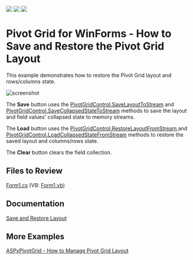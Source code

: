 <!-- default badges list -->
![](https://img.shields.io/endpoint?url=https://codecentral.devexpress.com/api/v1/VersionRange/128582478/21.2.3%2B)
[![](https://img.shields.io/badge/Open_in_DevExpress_Support_Center-FF7200?style=flat-square&logo=DevExpress&logoColor=white)](https://supportcenter.devexpress.com/ticket/details/E20014)
[![](https://img.shields.io/badge/📖_How_to_use_DevExpress_Examples-e9f6fc?style=flat-square)](https://docs.devexpress.com/GeneralInformation/403183)
<!-- default badges end -->

# Pivot Grid for WinForms - How to Save and Restore the Pivot Grid Layout

This example demonstrates how to restore the Pivot Grid layout and rows/columns state.

![screenshot](./images/screenshot.png)

The **Save** button uses the [PivotGridControl.SaveLayoutToStream](https://docs.devexpress.com/WindowsForms/DevExpress.XtraPivotGrid.PivotGridControl.SaveLayoutToStream.overloads) and [PivotGridControl.SaveCollapsedStateToStream](https://docs.devexpress.com/WindowsForms/DevExpress.XtraPivotGrid.PivotGridControl.SaveCollapsedStateToStream(System.IO.Stream)) methods to save the layout and field values' collapsed state to memory streams.

The **Load** button uses the [PivotGridControl.RestoreLayoutFromStream ](https://docs.devexpress.com/WindowsForms/DevExpress.XtraPivotGrid.PivotGridControl.RestoreLayoutFromStream.overloads) and [PivotGridControl.LoadCollapsedStateFromStream](https://docs.devexpress.com/WindowsForms/DevExpress.XtraPivotGrid.PivotGridControl.LoadCollapsedStateFromStream(System.IO.Stream)) methods to restore the saved layout and columns/rows state.

The **Clear** button clears the field collection.

## Files to Review

[Form1.cs](./CS/XtraPivotGrid_RestoreLayoutExample/Form1.cs) (VB: [Form1.vb](./VB/XtraPivotGrid_RestoreLayoutExample/Form1.vb))

## Documentation

[Save and Restore Layout](https://docs.devexpress.com/WindowsForms/1806/controls-and-libraries/pivot-grid/layout/save-and-restore-layout)

## More Examples

[ASPxPivotGrid - How to Manage Pivot Grid Layout](https://github.com/DevExpress-Examples/aspxpivotgrid-layout-upgrade-event)

